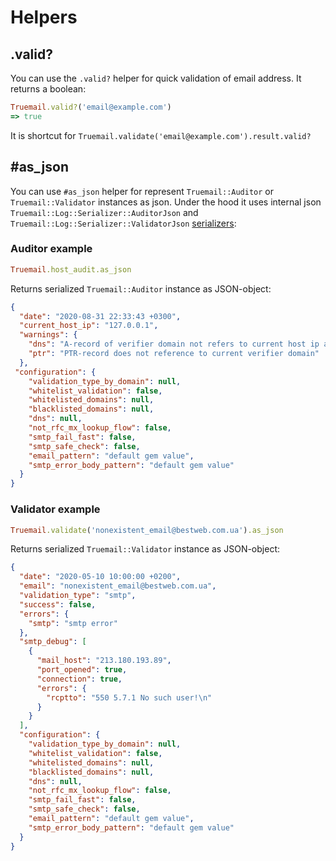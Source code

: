 # Helpers

## .valid?

You can use the `.valid?` helper for quick validation of email address. It returns a boolean:

```ruby
Truemail.valid?('email@example.com')
=> true
```

It is shortcut for `Truemail.validate('email@example.com').result.valid?`

## #as_json

You can use `#as_json` helper for represent `Truemail::Auditor` or `Truemail::Validator` instances as json. Under the hood it uses internal json `Truemail::Log::Serializer::AuditorJson` and `Truemail::Log::Serializer::ValidatorJson` [serializers](json-serializers):

### Auditor example

```ruby
Truemail.host_audit.as_json
```

Returns serialized `Truemail::Auditor` instance as JSON-object:

```json
{
  "date": "2020-08-31 22:33:43 +0300",
  "current_host_ip": "127.0.0.1",
  "warnings": {
    "dns": "A-record of verifier domain not refers to current host ip address",
    "ptr": "PTR-record does not reference to current verifier domain"
  },
 "configuration": {
    "validation_type_by_domain": null,
    "whitelist_validation": false,
    "whitelisted_domains": null,
    "blacklisted_domains": null,
    "dns": null,
    "not_rfc_mx_lookup_flow": false,
    "smtp_fail_fast": false,
    "smtp_safe_check": false,
    "email_pattern": "default gem value",
    "smtp_error_body_pattern": "default gem value"
  }
}
```

### Validator example

```ruby
Truemail.validate('nonexistent_email@bestweb.com.ua').as_json
```

Returns serialized `Truemail::Validator` instance as JSON-object:

```json
{
  "date": "2020-05-10 10:00:00 +0200",
  "email": "nonexistent_email@bestweb.com.ua",
  "validation_type": "smtp",
  "success": false,
  "errors": {
    "smtp": "smtp error"
  },
  "smtp_debug": [
    {
      "mail_host": "213.180.193.89",
      "port_opened": true,
      "connection": true,
      "errors": {
        "rcptto": "550 5.7.1 No such user!\n"
      }
    }
  ],
  "configuration": {
    "validation_type_by_domain": null,
    "whitelist_validation": false,
    "whitelisted_domains": null,
    "blacklisted_domains": null,
    "dns": null,
    "not_rfc_mx_lookup_flow": false,
    "smtp_fail_fast": false,
    "smtp_safe_check": false,
    "email_pattern": "default gem value",
    "smtp_error_body_pattern": "default gem value"
  }
}
```
